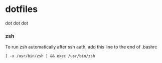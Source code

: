 # dotfiles
dot dot dot

### zsh
To run zsh automatically after ssh auth, add this line to the end of .bashrc
```	
[ -x /usr/bin/zsh ] && exec /usr/bin/zsh
```
